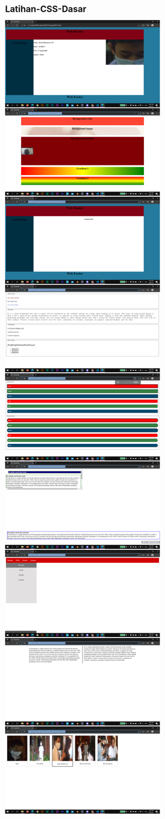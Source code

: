 ﻿# Latihan-CSS-Dasar
![](SS/Screenshot%20(118).png)
![](SS/Screenshot%20(119).png)
![](SS/Screenshot%20(120).png)
![](SS/Screenshot%20(121).png)
![](SS/Screenshot%20(122).png)
![](SS/Screenshot%20(123).png)
![](SS/Screenshot%20(124).png)
![](SS/Screenshot%20(125).png)
![](SS/Screenshot%20(126).png)
